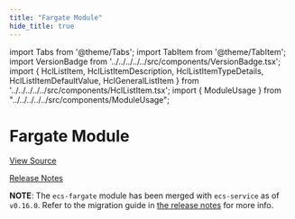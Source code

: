 ```yaml
---
title: "Fargate Module"
hide_title: true
---
```


import Tabs from '@theme/Tabs';
import TabItem from '@theme/TabItem';
import VersionBadge from '../../../../../src/components/VersionBadge.tsx';
import { HclListItem, HclListItemDescription, HclListItemTypeDetails, HclListItemDefaultValue, HclGeneralListItem } from '../../../../../src/components/HclListItem.tsx';
import { ModuleUsage } from "../../../../../src/components/ModuleUsage";

<VersionBadge repoTitle="Amazon ECS" version="0.38.0" lastModifiedVersion="0.24.1"/>

# Fargate Module

<a href="https://github.com/gruntwork-io/terraform-aws-ecs/tree/v0.38.0/modules/ecs-fargate" className="link-button" title="View the source code for this module in GitHub.">View Source</a>

<a href="https://github.com/gruntwork-io/terraform-aws-ecs/releases/tag/v0.24.1" className="link-button" title="Release notes for only versions which impacted this module.">Release Notes</a>

**NOTE**: The `ecs-fargate` module has been merged with `ecs-service` as of `v0.16.0`. Refer to the migration
guide in [the release notes](https://github.com/gruntwork-io/terraform-aws-ecs/releases/tag/v0.16.0) for more info.


<!-- ##DOCS-SOURCER-START
{
  "originalSources": [
    "https://github.com/gruntwork-io/terraform-aws-ecs/tree/v0.38.0/modules/ecs-fargate/readme.md",
    "https://github.com/gruntwork-io/terraform-aws-ecs/tree/v0.38.0/modules/ecs-fargate/variables.tf",
    "https://github.com/gruntwork-io/terraform-aws-ecs/tree/v0.38.0/modules/ecs-fargate/outputs.tf"
  ],
  "sourcePlugin": "module-catalog-api",
  "hash": "8782082cd25231506ed7eed311c9bdde"
}
##DOCS-SOURCER-END -->

